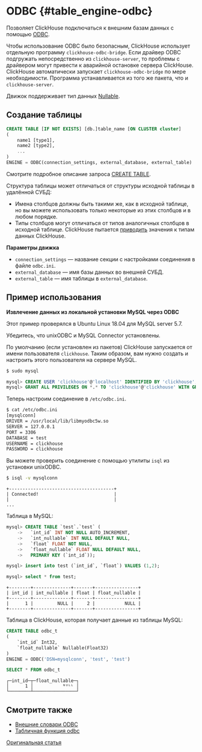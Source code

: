 # ODBC {#table_engine-odbc}

Позволяет ClickHouse подключаться к внешним базам данных с помощью [ODBC](https://en.wikipedia.org/wiki/Open_Database_Connectivity).

Чтобы использование ODBC было безопасным, ClickHouse использует отдельную программу `clickhouse-odbc-bridge`. Если драйвер ODBC подгружать непосредственно из `clickhouse-server`, то проблемы с драйвером могут привести к аварийной остановке сервера ClickHouse. ClickHouse автоматически запускает `clickhouse-odbc-bridge` по мере необходимости. Программа устанавливается из того же пакета, что и `clickhouse-server`.

Движок поддерживает тип данных [Nullable](../../data_types/nullable.md).

## Создание таблицы

```sql
CREATE TABLE [IF NOT EXISTS] [db.]table_name [ON CLUSTER cluster]
(
    name1 [type1],
    name2 [type2],
    ...
)
ENGINE = ODBC(connection_settings, external_database, external_table)
```

Смотрите подробное описание запроса [CREATE TABLE](../../query_language/create.md#create-table-query).

Структура таблицы может отличаться от структуры исходной таблицы в удалённой СУБД:

- Имена столбцов должны быть такими же, как в исходной таблице, но вы можете использовать только некоторые из этих столбцов и в любом порядке.
- Типы столбцов могут отличаться от типов аналогичных столбцов в исходной таблице. ClickHouse пытается [приводить](../../query_language/functions/type_conversion_functions.md#type_conversion_function-cast) значения к типам данных ClickHouse.

**Параметры движка**

- `connection_settings` — название секции с настройками соединения в файле `odbc.ini`.
- `external_database` — имя базы данных во внешней СУБД.
- `external_table` — имя таблицы в `external_database`.

## Пример использования

**Извлечение данных из локальной установки MySQL через ODBC**

Этот пример проверялся в Ubuntu Linux 18.04 для MySQL server 5.7.

Убедитесь, что unixODBC и MySQL Connector установлены.

По умолчанию (если установлен из пакетов) ClickHouse запускается от имени пользователя `clickhouse`. Таким образом, вам нужно создать и настроить этого пользователя на сервере MySQL.

```bash
$ sudo mysql
```
```sql
mysql> CREATE USER 'clickhouse'@'localhost' IDENTIFIED BY 'clickhouse';
mysql> GRANT ALL PRIVILEGES ON *.* TO 'clickhouse'@'clickhouse' WITH GRANT OPTION;
```

Теперь настроим соединение в `/etc/odbc.ini`.

```bash
$ cat /etc/odbc.ini
[mysqlconn]
DRIVER = /usr/local/lib/libmyodbc5w.so
SERVER = 127.0.0.1
PORT = 3306
DATABASE = test
USERNAME = clickhouse
PASSWORD = clickhouse
```

Вы можете проверить соединение с помощью утилиты `isql` из установки unixODBC.

```bash
$ isql -v mysqlconn
```
```text
+---------------------------------------+
| Connected!                            |
|                                       |
...
```

Таблица в MySQL:

```sql
mysql> CREATE TABLE `test`.`test` (
    ->   `int_id` INT NOT NULL AUTO_INCREMENT,
    ->   `int_nullable` INT NULL DEFAULT NULL,
    ->   `float` FLOAT NOT NULL,
    ->   `float_nullable` FLOAT NULL DEFAULT NULL,
    ->   PRIMARY KEY (`int_id`));

mysql> insert into test (`int_id`, `float`) VALUES (1,2);

mysql> select * from test;
```
```text
+--------+--------------+-------+----------------+
| int_id | int_nullable | float | float_nullable |
+--------+--------------+-------+----------------+
|      1 |         NULL |     2 |           NULL |
+--------+--------------+-------+----------------+
```

Таблица в ClickHouse, которая получает данные из таблицы MySQL:

```sql
CREATE TABLE odbc_t
(
    `int_id` Int32,
    `float_nullable` Nullable(Float32)
)
ENGINE = ODBC('DSN=mysqlconn', 'test', 'test')
```

```sql
SELECT * FROM odbc_t
```

```text
┌─int_id─┬─float_nullable─┐
│      1 │           ᴺᵁᴸᴸ │
└────────┴────────────────┘
```

## Смотрите также

- [Внешние словари ODBC](../../query_language/dicts/external_dicts_dict_sources.md#dicts-external_dicts_dict_sources-odbc)
- [Табличная функция odbc](../../query_language/table_functions/odbc.md)

[Оригинальная статья](https://clickhouse.yandex/docs/ru/operations/table_engines/odbc/) <!--hide-->
